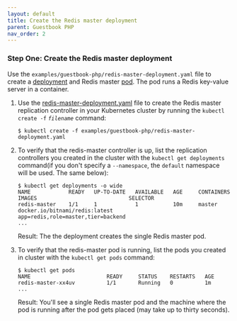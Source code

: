 ```yaml
---
layout: default
title: Create the Redis master deployment
parent: Guestbook PHP
nav_order: 2
---
```




### Step One: Create the Redis master deployment

Use the `examples/guestbook-php/redis-master-deployment.yaml` file to create a [deployment](https://kubernetes.io/docs/concepts/workloads/controllers/deployment/) and Redis master [pod](https://kubernetes.io/docs/concepts/workloads/pods/pod-overview/). The pod runs a Redis key-value server in a container.

1. Use the [redis-master-deployment.yaml](redis-master-deployment.yaml) file to create the Redis master replication controller in your Kubernetes cluster by running the `kubectl create -f` *`filename`* command:

    ```console
    $ kubectl create -f examples/guestbook-php/redis-master-deployment.yaml
   
    ```

2. To verify that the redis-master controller is up, list the replication controllers you created in the cluster with the `kubectl get deployments` command(if you don't specify a `--namespace`, the `default` namespace will be used. The same below):

    ```console
    $ kubectl get deployments -o wide
    NAME            READY   UP-TO-DATE   AVAILABLE   AGE     CONTAINERS   IMAGES                             SELECTOR
    redis-master    1/1     1            1           10m     master       docker.io/bitnami/redis:latest     app=redis,role=master,tier=backend
    ...
    ```

    Result: The the deployment creates the single Redis master pod.

3. To verify that the redis-master pod is running, list the pods you created in cluster with the `kubectl get pods` command:

    ```console
    $ kubectl get pods
    NAME                        READY     STATUS    RESTARTS   AGE
    redis-master-xx4uv          1/1       Running   0          1m
    ...
    ```

    Result: You'll see a single Redis master pod and the machine where the pod is running after the pod gets placed (may take up to thirty seconds).
